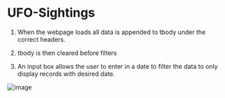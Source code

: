 # UFO-Sightings

1)  When the webpage loads all data is appended to tbody under the correct headers.

2)  tbody is then cleared before filters

3)  An input box allows the user to enter in a date to filter the data to only display records with desired date.

![image](https://user-images.githubusercontent.com/80318883/132767670-9e054786-8770-466d-9fd3-5d8c47064dd8.png)
